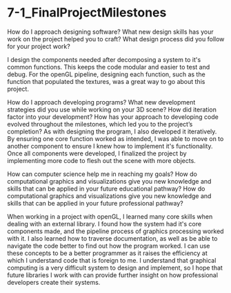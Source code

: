# 7-1_FinalProjectMilestones

How do I approach designing software? What new design skills has your work on the project helped you to craft? What design process did you follow for your project work?
  
  I design the components needed after decomposing a system to it's common functions. This keeps the code modular and easier to test and debug. For the openGL pipeline, designing each function, such as the function that populated the textures, was a great way to go about this project.


How do I approach developing programs? What new development strategies did you use while working on your 3D scene? How did iteration factor into your development? How has your approach to developing code evolved throughout the milestones, which led you to the project’s completion?
  As with designing the program, I also developed it iteratively. By ensuring one core function worked as intended, I was able to move on to another component to ensure I knew how to implement it's functionality. Once all components were developed, I finalized the project by implementing more code to flesh out the scene with more objects.
  

How can computer science help me in reaching my goals? How do computational graphics and visualizations give you new knowledge and skills that can be applied in your future educational pathway? How do computational graphics and visualizations give you new knowledge and skills that can be applied in your future professional pathway?


When working in a project with openGL, I learned many core skills when dealing with an external library. I found how the system had it's core components made, and the pipeline process of graphics processing worked with it. I also learned how to traverse documentation, as well as be able to navigate the code better to find out how the program worked. I can use these concepts to be a better programmer as it raises the efficiency at which I understand code that is foreign to me. I understand that graphical computing is a very difficult system to design and implement, so I hope that future libraries I work with can provide further insight on how professional developers create their systems.
